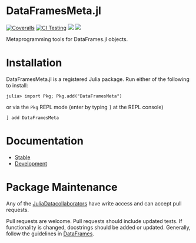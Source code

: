 # DataFramesMeta.jl

[![Coveralls](https://coveralls.io/repos/github/JuliaStats/DataFramesMeta.jl/badge.svg?branch=master)](https://coveralls.io/github/JuliaStats/DataFramesMeta.jl?branch=master)
[![CI Testing](https://github.com/JuliaData/DataFramesMeta.jl/workflows/CI/badge.svg)](https://github.com/JuliaData/DataFramesMeta.jl/actions?query=workflow%3ACI+branch%3Amaster)
[![](https://img.shields.io/badge/docs-stable-blue.svg)](https://JuliaData.github.io/DataFramesMeta.jl/stable)
[![](https://img.shields.io/badge/docs-dev-blue.svg)](https://JuliaData.github.io/DataFramesMeta.jl/dev)

Metaprogramming tools for DataFrames.jl objects.

# Installation

DataFramesMeta.jl is a registered Julia package. Run either of the following to 
install:

```
julia> import Pkg; Pkg.add("DataFramesMeta")
```

or via the `Pkg` REPL mode (enter by typing `]` at the REPL console)

```
] add DataFramesMeta
```

# Documentation

* [Stable](https://JuliaData.github.io/DataFramesMeta.jl/stable)
* [Development](https://JuliaData.github.io/DataFramesMeta.jl/dev)

# Package Maintenance

Any of the
[JuliaDatacollaborators](https://github.com/orgs/JuliaData/teams/collaborators)
have write access and can accept pull requests.

Pull requests are welcome. Pull requests should include updated tests. If
functionality is changed, docstrings should be added or updated. Generally,
follow the guidelines in
[DataFrames](https://github.com/JuliaData/DataFrames.jl/blob/master/CONTRIBUTING.md).